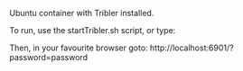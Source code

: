 Ubuntu container with Tribler installed.

To run, use the startTribler.sh script, or type:

Then, in your favourite browser goto: http://localhost:6901/?password=password
